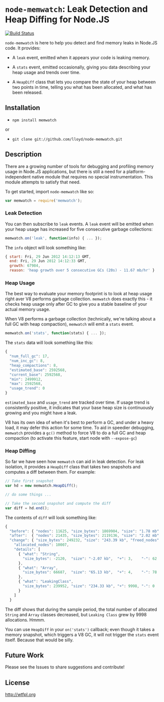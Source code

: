 `node-memwatch`: Leak Detection and Heap Diffing for Node.JS
============================================================

[![Build Status](https://secure.travis-ci.org/lloyd/node-memwatch.png)](http://travis-ci.org/lloyd/node-memwatch)

`node-memwatch` is here to help you detect and find memory leaks in
Node.JS code.  It provides:

- A `leak` event, emitted when it appears your code is leaking memory.

- A `stats` event, emitted occasionally, giving you
  data describing your heap usage and trends over time.

- A `HeapDiff` class that lets you compare the state of your heap between
  two points in time, telling you what has been allocated, and what
  has been released.


Installation
------------

- `npm install memwatch`

or

- `git clone git://github.com/lloyd/node-memwatch.git`


Description
-----------

There are a growing number of tools for debugging and profiling memory
usage in Node.JS applications, but there is still a need for a
platform-independent native module that requires no special
instrumentation.  This module attempts to satisfy that need.

To get started, import `node-memwatch` like so:

```javascript
var memwatch = require('memwatch');
```

### Leak Detection

You can then subscribe to `leak` events.  A `leak` event will be
emitted when your heap usage has increased for five consecutive
garbage collections:

```javascript
memwatch.on('leak', function(info) { ... });
```

The `info` object will look something like:

```javascript
{ start: Fri, 29 Jun 2012 14:12:13 GMT,
  end: Fri, 29 Jun 2012 14:12:33 GMT,
  growth: 67984,
  reason: 'heap growth over 5 consecutive GCs (20s) - 11.67 mb/hr' }
```


### Heap Usage

The best way to evaluate your memory footprint is to look at heap
usage right aver V8 performs garbage collection.  `memwatch` does
exactly this - it checks heap usage only after GC to give you a stable
baseline of your actual memory usage.

When V8 performs a garbage collection (technically, we're talking
about a full GC with heap compaction), `memwatch` will emit a `stats`
event.

```javascript
memwatch.on('stats', function(stats) { ... });
```

The `stats` data will look something like this:

```javascript
{
  "num_full_gc": 17,
  "num_inc_gc": 8,
  "heap_compactions": 8,
  "estimated_base": 2592568,
  "current_base": 2592568,
  "min": 2499912,
  "max": 2592568,
  "usage_trend": 0
}
```

`estimated_base` and `usage_trend` are tracked over time.  If usage
trend is consistently positive, it indicates that your base heap size
is continuously growing and you might have a leak.

V8 has its own idea of when it's best to perform a GC, and under a
heavy load, it may defer this action for some time.  To aid in
speedier debugging, `memwatch` provides a `gc()` method to force V8 to
do a full GC and heap compaction (to activate this feature, start node 
with `--expose-gc`)


### Heap Diffing

So far we have seen how `memwatch` can aid in leak detection.  For
leak isolation, it provides a `HeapDiff` class that takes two snapshots
and computes a diff between them.  For example:

```javascript
// Take first snapshot
var hd = new memwatch.HeapDiff();

// do some things ...

// Take the second snapshot and compute the diff
var diff = hd.end();
```

The contents of `diff` will look something like:

```javascript
{
  "before": { "nodes": 11625, "size_bytes": 1869904, "size": "1.78 mb" },
  "after":  { "nodes": 21435, "size_bytes": 2119136, "size": "2.02 mb" },
  "change": { "size_bytes": 249232, "size": "243.39 kb", "freed_nodes": 197,
    "allocated_nodes": 10007,
    "details": [
      { "what": "String",
        "size_bytes": -2120,  "size": "-2.07 kb",  "+": 3,    "-": 62
      },
      { "what": "Array",
        "size_bytes": 66687,  "size": "65.13 kb",  "+": 4,    "-": 78
      },
      { "what": "LeakingClass",
        "size_bytes": 239952, "size": "234.33 kb", "+": 9998, "-": 0
      }
    ]
  }
```

The diff shows that during the sample period, the total number of
allocated `String` and `Array` classes decreased, but `Leaking Class`
grew by 9998 allocations.  Hmmm.

You can use `HeapDiff` in your `on('stats')` callback; even though it
takes a memory snapshot, which triggers a V8 GC, it will not trigger
the `stats` event itself.  Because that would be silly.


Future Work
-----------

Please see the Issues to share suggestions and contribute!


License
-------

http://wtfpl.org
